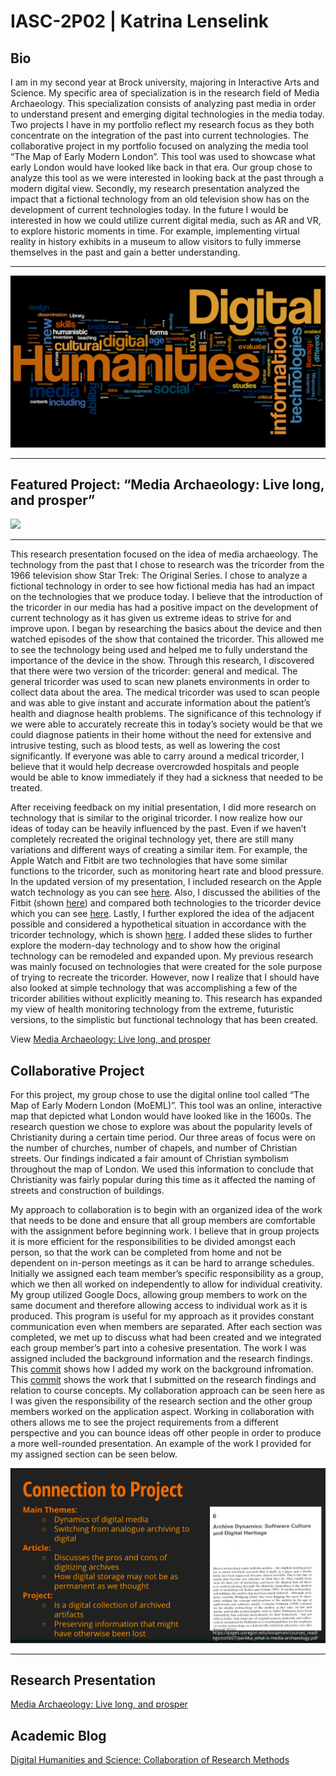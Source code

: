 # IASC-2P02 | Katrina Lenselink

## Bio
I am in my second year at Brock university, majoring in Interactive Arts and Science. My specific area of specialization is in the research field of Media Archaeology. This specialization consists of analyzing past media in order to understand present and emerging digital technologies in the media today. Two projects I have in my portfolio reflect my research focus as they both concentrate on the integration of the past into current technologies. The collaborative project in my portfolio focused on analyzing the media tool “The Map of Early Modern London”. This tool was used to showcase what early London would have looked like back in that era. Our group chose to analyze this tool as we were interested in looking back at the past through a modern digital view. Secondly, my research presentation analyzed the impact that a fictional technology from an old television show has on the development of current technologies today. In the future I would be interested in how we could utilize current digital media, such as AR and VR, to explore historic moments in time. For example, implementing virtual reality in history exhibits in a museum to allow visitors to fully immerse themselves in the past and gain a better understanding. 

----------------------------------------------------------------------------------------------------------------------------------------

![](images/digital_humanities_wordle.png) 

----------------------------------------------------------------------------------------------------------------------------------------

## Featured Project: “Media Archaeology: Live long, and prosper”
![](https://wallpapercave.com/wp/C4j3FTG.jpg) 

----------------------------------------------------------------------------------------------------------------------------------------

This research presentation focused on the idea of media archaeology. The technology from the past that I chose to research was the tricorder from the 1966 television show Star Trek: The Original Series. I chose to analyze a fictional technology in order to see how fictional media has had an impact on the technologies that we produce today. I believe that the introduction of the tricorder in our media has had a positive impact on the development of current technology as it has given us extreme ideas to strive for and improve upon. I began by researching the basics about the device and then watched episodes of the show that contained the tricorder. This allowed me to see the technology being used and helped me to fully understand the importance of the device in the show. Through this research, I discovered that there were two version of the tricorder: general and medical. The general tricorder was used to scan new planets environments in order to collect data about the area. The medical tricorder was used to scan people and was able to give instant and accurate information about the patient’s health and diagnose health problems. The significance of this technology if we were able to accurately recreate this in today’s society would be that we could diagnose patients in their home without the need for extensive and intrusive testing, such as blood tests, as well as lowering the cost significantly. If everyone was able to carry around a medical tricorder, I believe that it would help decrease overcrowded hospitals and people would be able to know immediately if they had a sickness that needed to be treated. 

After receiving feedback on my initial presentation, I did more research on technology that is similar to the original tricorder. I now realize how our ideas of today can be heavily influenced by the past. Even if we haven’t completely recreated the original technology yet, there are still many variations and different ways of creating a similar item. For example, the Apple Watch and Fitbit are two technologies that have some similar functions to the tricorder, such as monitoring heart rate and blood pressure. In the updated version of my presentation, I included research on the Apple watch technology as you can see [here](https://github.com/KatrinaLenselink/IASC-2P02/commit/f7760d73a093217f957bad398124c4a114af6b75). Also, I discussed the abilities of the Fitbit (shown [here](https://github.com/KatrinaLenselink/IASC-2P02/commit/576e3ca2d94b805fb30bbd1211e09b21d73a50f9)) and compared both technologies to the tricorder device which you can see [here](https://github.com/KatrinaLenselink/IASC-2P02/commit/4d5881e7124051b6c94269c30bf82f1e853c0f53). Lastly, I further explored the idea of the adjacent possible and considered a hypothetical situation in accordance with the tricorder technology, which is shown [here](https://github.com/KatrinaLenselink/IASC-2P02/commit/94bb800bbfbe82555dc5c441224d6870f514eb70). I added these slides to further explore the modern-day technology and to show how the original technology can be remodeled and expanded upon. My previous research was mainly focused on technologies that were created for the sole purpose of trying to recreate the tricorder. However, now I realize that I should have also looked at simple technology that was accomplishing a few of the tricorder abilities without explicitly meaning to. This research has expanded my view of health monitoring technology from the extreme, futuristic versions, to the simplistic but functional technology that has been created. 

View [Media Archaeology: Live long, and prosper](reveal/index.html)

## Collaborative Project 

For this project, my group chose to use the digital online tool called “The Map of Early Modern London (MoEML)”. This tool was an online, interactive map that depicted what London would have looked like in the 1600s. The research question we chose to explore was about the popularity levels of Christianity during a certain time period. Our three areas of focus were on the number of churches, number of chapels, and number of Christian streets. Our findings indicated a fair amount of Christian symbolism throughout the map of London. We used this information to conclude that Christianity was fairly popular during this time as it affected the naming of streets and construction of buildings. 

My approach to collaboration is to begin with an organized idea of the work that needs to be done and ensure that all group members are comfortable with the assignment before beginning work. I believe that in group projects it is more efficient for the responsibilities to be divided amongst each person, so that the work can be completed from home and not be dependent on in-person meetings as it can be hard to arrange schedules. Initially we assigned each team member’s specific responsibility as a group, which we then all worked on independently to allow for individual creativity.  My group utilized Google Docs, allowing group members to work on the same document and therefore allowing access to individual work as it is produced.  This program is useful for my approach as it provides constant communication even when members are separated. After each section was completed, we met up to discuss what had been created and we integrated each group member’s part into a cohesive presentation. The work I was assigned included the background information and the research findings. This [commit](https://github.com/IascAtBrock/IASC-2P02-TeamPresentations/commit/a13cca42ba1f6d78559a4cdee2fed356dc0276a1) shows how I added my work on the background infromation. This [commit](https://github.com/IascAtBrock/IASC-2P02-TeamPresentations/commit/ac505aa2376725a273af024af05d75a489766074) shows the work that I submitted on the research findings and relation to course concepts. My collaboration approach can be seen here as I was given the responsibility of the research section and the other group members worked on the application aspect.  Working in collaboration with others allows me to see the project requirements from a different perspective and you can bounce ideas off other people in order to produce a more well-rounded presentation.  An example of the work I provided for my assigned section can be seen below. 


![](images/connection-slide.PNG) 

----------------------------------------------------------------------------------------------------------------------------------------

## Research Presentation

[Media Archaeology: Live long, and prosper](reveal/index.html)


## Academic Blog

[Digital Humanities and Science: Collaboration of Research Methods](blog)

